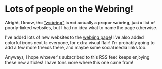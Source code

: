 # Lots of people on the Webring!

Alright, I know, the ["webring"](https://worthyox.github.io/webring.html) is
not actually a proper webring, just a list of poorly-linked websites, but I had
no idea what to name the page otherwise.

I've added lots of new websites to the
[webring page](https://worthyox.github.io/webring.html)! I've also added colorful
icons next to everyone, for extra visual flair! I'm probably going to add a few more
friends there, and maybe some social media links too.

Anyways, I hope whoever's subscribed to this RSS feed keeps enjoying these new
articles! I have tons more where this one came from!

